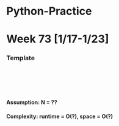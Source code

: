 # Python-Practice

# Week 73 [1/17-1/23]

### Template
# []()
```sql
```

# []()
```python
```
#### Assumption: N = ??
#### Complexity: runtime = O(?), space = O(?)
